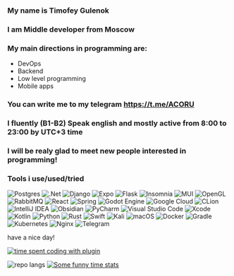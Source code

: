 ### My name is Timofey Gulenok
### I am Middle developer from Moscow
### My main directions in programming are:
- DevOps
- Backend
- Low level programming
- Mobile apps
### You can write me to my telegram https://t.me/ACORU
### I fluently (B1-B2) Speak english and mostly active from 8:00 to 23:00 by UTC+3 time
### I will be realy glad to meet new people interested in programming!
### Tools i use/used/tried
![Postgres](https://img.shields.io/badge/postgres-%23316192.svg?style=for-the-badge&logo=postgresql&logoColor=white)
![.Net](https://img.shields.io/badge/.NET-5C2D91?style=for-the-badge&logo=.net&logoColor=white)
![Django](https://img.shields.io/badge/django-%23092E20.svg?style=for-the-badge&logo=django&logoColor=white)
![Expo](https://img.shields.io/badge/expo-1C1E24?style=for-the-badge&logo=expo&logoColor=#D04A37)
![Flask](https://img.shields.io/badge/flask-%23000.svg?style=for-the-badge&logo=flask&logoColor=white)
![Insomnia](https://img.shields.io/badge/Insomnia-black?style=for-the-badge&logo=insomnia&logoColor=5849BE)
![MUI](https://img.shields.io/badge/MUI-%230081CB.svg?style=for-the-badge&logo=mui&logoColor=white)
![OpenGL](https://img.shields.io/badge/OpenGL-%23FFFFFF.svg?style=for-the-badge&logo=opengl)
![RabbitMQ](https://img.shields.io/badge/Rabbitmq-FF6600?style=for-the-badge&logo=rabbitmq&logoColor=white)
![React](https://img.shields.io/badge/react-%2320232a.svg?style=for-the-badge&logo=react&logoColor=%2361DAFB)
![Spring](https://img.shields.io/badge/spring-%236DB33F.svg?style=for-the-badge&logo=spring&logoColor=white)
![Godot Engine](https://img.shields.io/badge/GODOT-%23FFFFFF.svg?style=for-the-badge&logo=godot-engine)
![Google Cloud](https://img.shields.io/badge/GoogleCloud-%234285F4.svg?style=for-the-badge&logo=google-cloud&logoColor=white)
![CLion](https://img.shields.io/badge/CLion-black?style=for-the-badge&logo=clion&logoColor=white)
![IntelliJ IDEA](https://img.shields.io/badge/IntelliJIDEA-000000.svg?style=for-the-badge&logo=intellij-idea&logoColor=white)
![Obsidian](https://img.shields.io/badge/Obsidian-%23483699.svg?style=for-the-badge&logo=obsidian&logoColor=white)
![PyCharm](https://img.shields.io/badge/pycharm-143?style=for-the-badge&logo=pycharm&logoColor=black&color=black&labelColor=green)
![Visual Studio Code](https://img.shields.io/badge/Visual%20Studio%20Code-0078d7.svg?style=for-the-badge&logo=visual-studio-code&logoColor=white)
![Xcode](https://img.shields.io/badge/Xcode-007ACC?style=for-the-badge&logo=Xcode&logoColor=white)
![Kotlin](https://img.shields.io/badge/kotlin-%237F52FF.svg?style=for-the-badge&logo=kotlin&logoColor=white)
![Python](https://img.shields.io/badge/python-3670A0?style=for-the-badge&logo=python&logoColor=ffdd54)
![Rust](https://img.shields.io/badge/rust-%23000000.svg?style=for-the-badge&logo=rust&logoColor=white)
![Swift](https://img.shields.io/badge/swift-F54A2A?style=for-the-badge&logo=swift&logoColor=white)
![Kali](https://img.shields.io/badge/Kali-268BEE?style=for-the-badge&logo=kalilinux&logoColor=white)
![macOS](https://img.shields.io/badge/mac%20os-000000?style=for-the-badge&logo=macos&logoColor=F0F0F0)
![Docker](https://img.shields.io/badge/docker-%230db7ed.svg?style=for-the-badge&logo=docker&logoColor=white)
![Gradle](https://img.shields.io/badge/Gradle-02303A.svg?style=for-the-badge&logo=Gradle&logoColor=white)
![Kubernetes](https://img.shields.io/badge/kubernetes-%23326ce5.svg?style=for-the-badge&logo=kubernetes&logoColor=white)
![Nginx](https://img.shields.io/badge/nginx-%23009639.svg?style=for-the-badge&logo=nginx&logoColor=white)
![Telegram](https://img.shields.io/badge/Telegram-2CA5E0?style=for-the-badge&logo=telegram&logoColor=white)

have a nice day!

[![time spent coding with plugin](https://wakatime.com/badge/user/018b962a-5e22-4872-aed1-df125dc2f20c.svg)](https://wakatime.com/@018b962a-5e22-4872-aed1-df125dc2f20c)

![repo langs](https://api.githubtrends.io/user/svg/earhater/langs?time_range=one_year&use_percent=True&include_private=True&compact=True&theme=synthwaves)
[![Some funny time stats](https://github-readme-stats.vercel.app/api/wakatime?username=Greenhaze)](https://github.com/anuraghazra/github-readme-stats)
<!--
**earhater/earhater** is a ✨ _special_ ✨ repository because its `README.md` (this file) appears on your GitHub profile.

Here are some ideas to get you started:

- 🔭 I’m currently working on ...
- 🌱 I’m currently learning ...
- 👯 I’m looking to collaborate on ...
- 🤔 I’m looking for help with ...
- 💬 Ask me about ...
- 📫 How to reach me: ...
- 😄 Pronouns: ...
- ⚡ Fun fact: ...
-->
